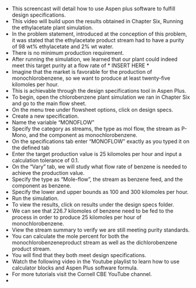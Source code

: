 - This screencast will detail how to use Aspen plus software to fulfill design specifications.
- This video will build upon the results obtained in Chapter Six, Running the ethylacetate plant simulation.
- In the problem statement, introduced at the conception of this problem, it was stated that the ethylacetate product stream had to have a purity of 98 wt% ethylacetate and 2% wt water.
- There is no minimum production requirement.
- After running the simulation, we learned that our plant could indeed meet this target purity at a flow rate of * INSERT HERE *
- Imagine that the market is favorable for the production of monochlorobenzene, so we want to produce at least twenty-five kilomoles per hour.
- This is achievable through the design specifications tool in Aspen Plus. 
- To begin, open the chlorobenzene plant simulation we ran in Chapter Six and go to the main flow sheet.
- On the menu tree under flowsheet options, click on design specs.
- Create a new specification.
- Name the variable “MONOFLOW”
- Specify the category as streams, the type as mol flow, the stream as P-Mono, and the component as monochlorobenzene.
- On the specifications tab enter “MONOFLOW” exactly as you typed it on the defined tab
- Enter the target production value is 25 kilomoles per hour and input a calculation tolerance of 0.1.
- On the “Vary” tab, we will study what flow rate of benzene is needed to achieve the production value.
- Specify the type as “Mole-flow”, the stream as benzene feed, and the component as benzene.
- Specify the lower and upper bounds as 100 and 300 kilomoles per hour.
- Run the simulation.
- To view the results, click on results under the design specs folder.
- We can see that 226.7 kilomoles of benzene need to be fed to the process in order to produce 25 kilomoles per hour of monochlorobenzene.
- View the stream summary to verify we are still meeting purity standards.
- You can calculate the mole percent for both the monochlorobenzeneproduct stream as well as the dichlorobenzene product stream. 
- You will find that they both meet design specifications.
- Watch the following video in the Youtube playlist to learn how to use calculator blocks and Aspen Plus software formula.
- For more tutorials visit the Cornell CBE YouTube channel.
- 